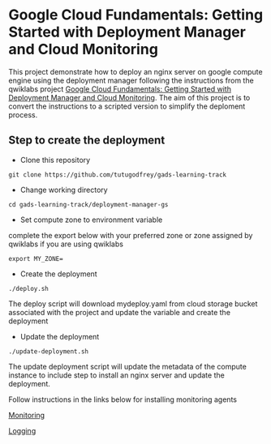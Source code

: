 # Google Cloud Fundamentals: Getting Started with Deployment Manager and Cloud Monitoring
 

This project demonstrate how to deploy an nginx server on google compute engine using the deployment manager following the instructions from the qwiklabs project [Google Cloud Fundamentals: Getting Started with Deployment Manager and Cloud Monitoring](https://googlepluralsight.qwiklabs.com/focuses/10897727?parent=lti_session). The aim of this project is to convert the instructions to a scripted version to simplify the deploment process.

## Step to create the deployment

- Clone this repository

`git clone https://github.com/tutugodfrey/gads-learning-track`

- Change working directory

`cd gads-learning-track/deployment-manager-gs`

- Set compute zone to environment variable

complete the export below with your preferred zone or zone assigned by qwiklabs if you are using qwiklabs

`export MY_ZONE=`

- Create the deployment

`./deploy.sh`

The deploy script will download mydeploy.yaml from cloud storage bucket associated with the project and update the variable and create the deployment

- Update the deployment

`./update-deployment.sh`

The update deployment script will update the metadata of the compute instance to include step to install an nginx server and update the deployment.

Follow instructions in the links below for installing monitoring agents

[Monitoring](https://cloud.google.com/monitoring/agent/installation?_ga=2.84126236.-442174862.1599479303#agent-install-debian-ubuntu)

[Logging](https://cloud.google.com/logging/docs/agent/installation/?_ga=2.119243276.-442174862.1599479303)
